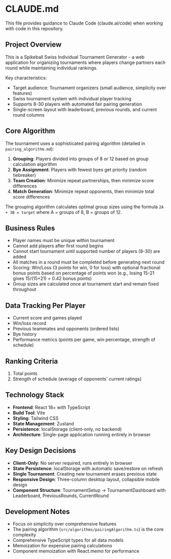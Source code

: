 # CLAUDE.md

This file provides guidance to Claude Code (claude.ai/code) when working with code in this repository.

## Project Overview

This is a Spikeball Swiss Individual Tournament Generator - a web application for organizing tournaments where players change partners each round while maintaining individual rankings.

Key characteristics:
- Target audience: Tournament organizers (small audience, simplicity over features)
- Swiss tournament system with individual player tracking
- Supports 8-30 players with automated fair pairing generation
- Single-screen layout with leaderboard, previous rounds, and current round columns

## Core Algorithm

The tournament uses a sophisticated pairing algorithm (detailed in `pairing_algorithm.md`):

1. **Grouping**: Players divided into groups of 8 or 12 based on group calculation algorithm
2. **Bye Assignment**: Players with fewest byes get priority (random tiebreaker)
3. **Team Creation**: Minimize repeat partnerships, then minimize score differences
4. **Match Generation**: Minimize repeat opponents, then minimize total score differences

The grouping algorithm calculates optimal group sizes using the formula `2A + 3B = target` where A = groups of 8, B = groups of 12.

## Business Rules

- Player names must be unique within tournament
- Cannot add players after first round begins
- Cannot start tournament until supported number of players (8-30) are added
- All matches in a round must be completed before generating next round
- Scoring: Win/Loss (3 points for win, 0 for loss) with optional fractional bonus points based on percentage of points won (e.g., losing 15-21 gives 15/(15+21) = 0.42 bonus points)
- Group sizes are calculated once at tournament start and remain fixed throughout

## Data Tracking Per Player

- Current score and games played
- Win/loss record
- Previous teammates and opponents (ordered lists)
- Bye history
- Performance metrics (points per game, win percentage, strength of schedule)

## Ranking Criteria

1. Total points
2. Strength of schedule (average of opponents' current ratings)

## Technology Stack

- **Frontend**: React 18+ with TypeScript
- **Build Tool**: Vite
- **Styling**: Tailwind CSS
- **State Management**: Zustand
- **Persistence**: localStorage (client-only, no backend)
- **Architecture**: Single-page application running entirely in browser

## Key Design Decisions

- **Client-Only**: No server required, runs entirely in browser
- **State Persistence**: localStorage with automatic save/restore on refresh
- **Single Tournament**: Creating new tournament erases previous state
- **Responsive Design**: Three-column desktop layout, collapsible mobile design
- **Component Structure**: TournamentSetup → TournamentDashboard with Leaderboard, PreviousRounds, CurrentRound

## Development Notes

- Focus on simplicity over comprehensive features
- The pairing algorithm (`src/algorithms/pairingAlgorithm.ts`) is the core complexity
- Comprehensive TypeScript types for all data models
- Memoization for expensive pairing calculations
- Component memoization with React.memo for performance